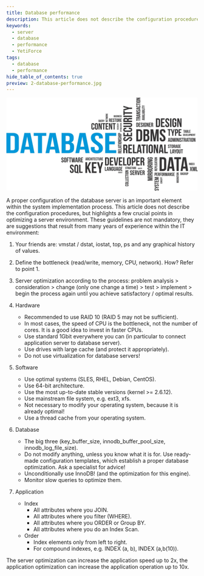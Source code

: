```yaml
---
title: Database performance
description: This article does not describe the configuration procedures, but highlights a few crucial points in optimizing a server environment.
keywords:
  - server
  - database
  - performance
  - YetiForce
tags:
  - database
  - performance
hide_table_of_contents: true
preview: 2-database-performance.jpg
---
```


![2-database-performance.jpg](2-database-performance.jpg)

A proper configuration of the database server is an important element within the system implementation process. This article does not describe the configuration procedures, but highlights a few crucial points in optimizing a server environment. These guidelines are not mandatory, they are suggestions that result from many years of experience within the IT environment:

1. Your friends are: vmstat / dstat, iostat, top, ps and any graphical history of values.
2. Define the bottleneck (read/write, memory, CPU, network). How? Refer to point 1.
3. Server optimization according to the process: problem analysis > consideration > change (only one change a time) > test > implement > begin the process again until you achieve satisfactory / optimal results.
4. Hardware

   - Recommended to use RAID 10 (RAID 5 may not be sufficient).
   - In most cases, the speed of CPU is the bottleneck, not the number of cores. It is a good idea to invest in faster CPUs.
   - Use standard 1Gbit everywhere you can (in particular to connect application server to database server).
   - Use drives with large cache (and protect it appropriately).
   - Do not use virtualization for database servers!

5. Software

   - Use optimal systems (SLES, RHEL, Debian, CentOS).
   - Use 64-bit architecture.
   - Use the most up-to-date stable versions (kernel >= 2.6.12).
   - Use mainstream file system, e.g. ext3, xfs.
   - Not necessary to modify your operating system, because it is already optimal!
   - Use a thread cache from your operating system.

6. Database

   - The big three (key_buffer_size, innodb_buffer_pool_size, innodb_log_file_size).
   - Do not modify anything, unless you know what it is for. Use ready-made configuration templates, which establish a proper database optimization. Ask a specialist for advice!
   - Unconditionally use InnoDB! (and the optimization for this engine).
   - Monitor slow queries to optimize them.

7. Application
   - Index
     - All attributes where you JOIN.
     - All attributes where you filter (WHERE).
     - All attributes where you ORDER or Group BY.
     - All attributes where you do an Index Scan.
   - Order
     - Index elements only from left to right.
     - For compound indexes, e.g. INDEX (a, b), INDEX (a,b(10)).

The server optimization can increase the application speed up to 2x, the application optimization can increase the application operation up to 10x.
